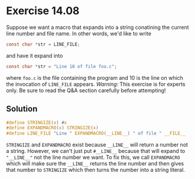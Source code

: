# Exercise 14.08

Suppose we want a macro that expands into a string conatining the current line
number and file name. In other words, we'd like to write

```c
const char *str = LINE_FILE;
```

and have it expand into

```c
const char *str = "Line 10 of file foo.c";
```

where `foo.c` is the file containing the program and 10 is the line on which the
invocation of `LINE_FILE` appears. *Warning*: This exercise is for experts only.
Be sure to read the Q&A section carefully before attempting!

## Solution

```c
#define STRINGIZE(x) #x
#define EXPANDMACRO(x) STRINGIZE(x)
#define LINE_FILE "Line " EXPANDMACRO(__LINE__) " of file " __FILE__
```

`STRINGIZE` and `EXPANDMACRO` exist because `__LINE__` will return a number
not a string. However, we can't just put `#__LINE__` because that will expand
to `"__LINE__"` not the line number we want. To fix this, we call `EXPANDMACRO`
which will make sure the `__LINE__` returns the line number and then gives that
number to `STRINGIZE` which then turns the number into a string literal.
